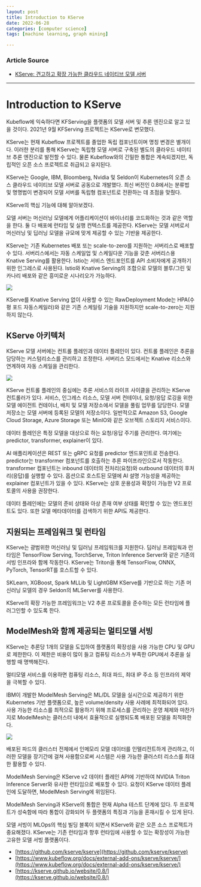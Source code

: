 ```yaml
---
layout: post
title: Introduction to KServe
date: 2022-06-28
categories: [computer science]
tags: [machine learning, graph mining]

---
```


### Article Source

* [KServe: 견고하고 확장 가능한 클라우드 네이티브 모델 서버](https://devocean.sk.com/blog/techBoardDetail.do?ID=163739)


---

# Introduction to KServe


Kubeflow에 익숙하다면 KFServing을 플랫폼의 모델 서버 및 추론 엔진으로 알고 있을 것이다. 2021년 9월 KFServing 프로젝트는 KServe로 변모했다.  
 

KServe는 현재 Kubeflow 프로젝트를 졸업한 독립 컴포넌트이며 명칭 변경은 별개이다. 이러한 분리를 통해 KServe는 독립형 모델 서버로 구축된 별도의 클라우드 네이티브 추론 엔진으로 발전할 수 있다. 물론 Kubeflow와의 긴밀한 통합은 계속되겠지만, 독립적인 오픈 소스 프로젝트로 취급되고 유지된다.  



KServe는 Google, IBM, Bloomberg, Nvidia 및 Seldon이 Kubernetes의 오픈 소스 클라우드 네이티브 모델 서버로 공동으로 개발했다. 최신 버전인 0.8에서는 분류법 및 명명법이 변경되어 모델 서버를 독립형 컴포넌트로 전환하는 데 초점을 맞췄다.    

 

KServe의 핵심 기능에 대해 알아보겠다.  

모델 서버는 머신러닝 모델에게 어플리케이션이 바이너리를 코드화하는 것과 같은 역할을 한다. 둘 다 배포에 런타임 및 실행 컨텍스트를 제공한다. KServe는 모델 서버로서 머신러닝 및 딥러닝 모델을 규모에 맞게 제공할 수 있는 기반을 제공한다.  

 

KServe는 기존 Kubernetes 배포 또는 scale-to-zero를 지원하는 서버리스로 배포할 수 있다. 서버리스에서는 자동 스케일업 및 스케일다운 기능을 갖춘 서버리스용 Knative Serving를 활용한다. Istio는 서비스 엔드포인트를 API 소비자에게 공개하기 위한 인그레스로 사용된다. Istio와 Knative Serving의 조합으로 모델의 블루/그린 및 카나리 배포와 같은 흥미로운 시나리오가 가능하다.

![](https://user-images.githubusercontent.com/48504686/159627003-2c822d85-9093-4883-b3ce-31f285add689.png)

 

KServe를 Knative Serving 없이 사용할 수 있는 RawDeployment Mode는 HPA(수평 포드 자동스케일러)와 같은 기존 스케일링 기술을 지원하지만 scale-to-zero는 지원하지 않는다.

 

 
## KServe 아키텍처

KServe 모델 서버에는 컨트롤 플레인과 데이터 플레인이 있다. 컨트롤 플레인은 추론을 담당하는 커스텀리소스를 관리하고 조정한다. 서버리스 모드에서는 Knative 리소스와 연계하여 자동 스케일을 관리한다.

 

![](https://user-images.githubusercontent.com/48504686/159627045-52c8cfe9-d228-4199-b67e-1f6b51cfff12.png)

 

KServe 컨트롤 플레인의 중심에는 추론 서비스의 라이프 사이클을 관리하는 KServe 컨트롤러가 있다. 서비스, 인그레스 리소스, 모델 서버 컨테이너, 요청/응답 로깅을 위한 모델 에이전트 컨테이너, 배치 및 모델 저장소에서 모델을 풀림 업무를 담당한다. 모델 저장소는 모델 서버에 등록된 모델의 저장소이다. 일반적으로 Amazon S3, Google Cloud Storage, Azure Storage 또는 MinIO와 같은 오브젝트 스토리지 서비스이다.

 

데이터 플레인은 특정 모델을 대상으로 하는 요청/응답 주기를 관리한다. 여기에는 predictor, transformer, explainer이 있다.

 

AI 애플리케이션은 REST 또는 gRPC 요청를 predictor 엔드포인트로 전송한다. predictor는 transformer 컴포넌트를 호출하는 추론 파이프라인으로서 작동한다. transformer 컴포넌트는 inbound 데이터의 전처리(요청)와 outbound 데이터의 후처리(응답)를 실행할 수 있다. 옵션으로 호스트된 모델에 AI 설명 가능성을 제공하는 explainer 컴포넌트가 있을 수 있다. KServe는 상호 운용성과 확장이 가능한 V2 프로토콜의 사용을 권장한다.

 

데이터 플레인에는 모델의 준비 상태와 아상 존재 여부 상태를 확인할 수 있는 엔드포인트도 있다. 또한 모델 메타데이터를 검색하기 위한 API도 제공한다.

 

 
## 지원되는 프레임워크 및 런타임

KServe는 광범위한 머신러닝 및 딥러닝 프레임워크를 지원한다. 딥러닝 프레임웍과 런타임은 TensorFlow Serving, TorchServe, Triton Inference Server와 같은 기존의 서빙 인프라와 함께 작동한다. KServe는 Triton을 통해 TensorFlow, ONNX, PyTorch, TensorRT를 호스트할 수 있다.

 

SKLearn, XGBoost, Spark MLLib 및 LightGBM KServe를 기반으로 하는 기존 머신러닝 모델의 경우 Seldon의 MLServer를 사용한다.

 

KServe의 확장 가능한 프레임워크는 V2 추론 프로토콜을 준수하는 모든 런타임에 플러그인할 수 있도록 한다.

 

 
## ModelMesh와 함께 제공되는 멀티모델 서빙

KServe는 추론당 1개의 모델을 도입하여 플랫폼의 확장성을 사용 가능한 CPU 및 GPU로 제한한다. 이 제한은 비용이 많이 들고 컴퓨팅 리소스가 부족한 GPU에서 추론을 실행할 때 명백해진다.

 

멀티모델 서비스를 이용하면 컴퓨팅 리소스, 최대 파드, 최대 IP 주소 등 인프라의 제약을 극복할 수 있다.

 

IBM이 개발한 ModelMesh Serving은 ML/DL 모델을 실시간으로 제공하기 위한 Kubernetes 기반 플랫폼으로, 높은 volume/density 사용 사례에 최적화되어 있다. 사용 가능한 리소스를 최적으로 활용하기 위해 프로세스를 관리하는 운영 체제와 마찬가지로 ModelMesh는 클러스터 내에서 효율적으로 실행되도록 배포된 모델을 최적화한다.

![](https://user-images.githubusercontent.com/48504686/159627159-adc5dfff-e122-414c-81a7-15477a49d123.png)

 

배포된 파드의 클러스터 전체에서 인메모리 모델 데이터를 인텔리전트하게 관리하고, 이러한 모델을 장기간에 걸쳐 사용함으로써 시스템은 사용 가능한 클러스터 리소스를 최대한 활용할 수 있다.

 

ModelMesh Serving은 KServe v2 데이터 플레인 API에 기반하여 NVIDIA Triton Inference Server와 유사한 런타임으로 배포할 수 있다. 요청이 KServe 데이터 플레인에 도달하면, ModelMesh Serving에 위임된다.

 

ModelMesh Serving과 KServe의 통합은 현재 Alpha 테스트 단계에 있다. 두 프로젝트가 성숙함에 따라 통합이 강화되어 두 플랫폼의 특징과 기능을 혼재시킬 수 있게 된다.

 

모델 서빙이 MLOps의 핵심 빌딩 블록이 되면서 KServe와 같은 오픈 소스 프로젝트가 중요해졌다. KServe는 기존 런타임과 향후 런타임에 사용할 수 있는 확장성이 가능한 고유한 모델 서빙 플랫폼이다.

* [https://github.com/kserve/kserve](https://github.com/kserve/kserve)
* [https://www.kubeflow.org/docs/external-add-ons/kserve/kserve/](https://www.kubeflow.org/docs/external-add-ons/kserve/kserve/)
* [https://kserve.github.io/website/0.8/](https://kserve.github.io/website/0.8/)

